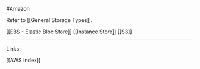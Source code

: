 #Amazon 

Refer to [[General Storage Types]].


[[EBS - Elastic Bloc Store]] 
[[Instance Store]]
[[S3]]


---
Links:

[[AWS Index]]
